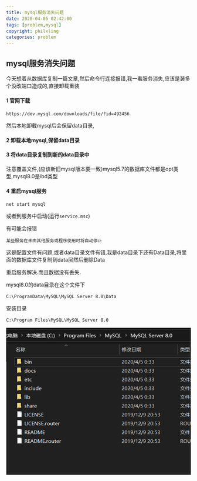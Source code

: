 ```yaml
---
title: mysql服务消失问题
date: 2020-04-05 02:42:00
tags: [problem,mysql]
copyright: philxling
categories: problem
---
```


## mysql服务消失问题

今天想着从数据库复制一篇文章,然后命令行连接报错,我一看服务消失,应该是装多个没改端口造成的,直接卸载重装

#### 1 官网下载

```
https://dev.mysql.com/downloads/file/?id=492456
```

然后本地卸载mysql后会保留data目录,

#### 2 卸载本地mysql,保留data目录

#### 3 将data目录复制到新的data目录中

注意覆盖文件,(应该新旧mysql版本要一致)mysql5.7的数据库文件都是opt类型,mysql8.0是ibd类型

#### 4 重启mysql服务

```
net start mysql
```

或者到服务中启动(运行`service.msc`)

有可能会报错

```
某些服务在未由其他服务或程序使用时将自动停止
```

这是配置文件有问题,或者data目录文件有错,我是data目录下还有Data目录,将里面的数据库文件复制到data层然后删除Data

重启服务解决.而且数据没有丢失.

mysql8.0的data目录在这个文件下

```
C:\ProgramData\MySQL\MySQL Server 8.0\Data
```

安装目录

```
C:\Program Files\MySQL\MySQL Server 8.0
```



![image-20200405030817266](assets/image-20200405030817266.png)

